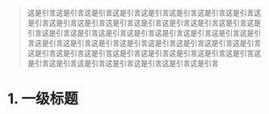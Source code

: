 > 这是引言这是引言这是引言这是引言这是引言这是引言这是引言这是引言这是引言这是引言这是引言这是引言这是引言这是引言这是引言这是引言这是引言这是引言这是引言这是引言这是引言这是引言这是引言这是引言这是引言这是引言这是引言这是引言这是引言这是引言这是引言这是引言这是引言这是引言这是引言这是引言这是引言这是引言这是引言这是引言这是引言这是引言这是引言这是引言这是引言这是引言这是引言这是引言

# 1. 一级标题
